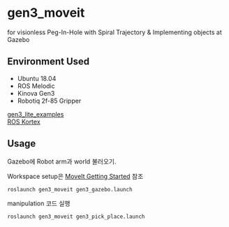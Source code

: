 # gen3_moveit
for visionless Peg-In-Hole with Spiral Trajectory & Implementing objects at Gazebo
## Environment Used
* Ubuntu 18.04
* ROS Melodic
* Kinova Gen3
* Robotiq 2f-85 Gripper  

[gen3_lite_examples](https://github.com/AIRLABkhu/gen3_lite_examples)  
[ROS Kortex](https://github.com/Kinovarobotics/ros_kortex)  

## Usage
Gazebo에 Robot arm과 world 불러오기.

Workspace setup은 [MoveIt Getting Started](http://docs.ros.org/en/melodic/api/moveit_tutorials/html/doc/getting_started/getting_started.html) 참조
```
roslaunch gen3_moveit gen3_gazebo.launch
```
manipulation 코드 실행
```
roslaunch gen3_moveit gen3_pick_place.launch
```
